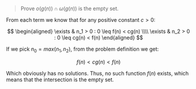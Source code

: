 > Prove $o(g(n)) \cap \omega(g(n))$ is the empty set.

From each term we know that for any positive constant $c > 0$:

$$ \begin{aligned}
     \exists & n_1 > 0 : 0 \leq f(n) < cg(n) \\\\
     \exists & n_2 > 0 : 0 \leq cg(n) < f(n)
   \end{aligned} $$

If we pick $n_0 = max(n_1, n_2)$, from the problem definition we get:

$$ f(n) < cg(n) < f(n) $$

Which obviously has no solutions. Thus, no such function $f(n)$ exists, which
means that the intersection is the empty set.

